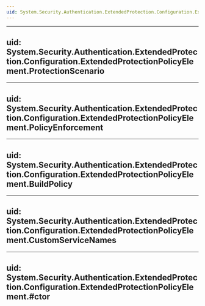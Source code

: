 ```yaml
---
uid: System.Security.Authentication.ExtendedProtection.Configuration.ExtendedProtectionPolicyElement
---
```


---
uid: System.Security.Authentication.ExtendedProtection.Configuration.ExtendedProtectionPolicyElement.ProtectionScenario
---

---
uid: System.Security.Authentication.ExtendedProtection.Configuration.ExtendedProtectionPolicyElement.PolicyEnforcement
---

---
uid: System.Security.Authentication.ExtendedProtection.Configuration.ExtendedProtectionPolicyElement.BuildPolicy
---

---
uid: System.Security.Authentication.ExtendedProtection.Configuration.ExtendedProtectionPolicyElement.CustomServiceNames
---

---
uid: System.Security.Authentication.ExtendedProtection.Configuration.ExtendedProtectionPolicyElement.#ctor
---
